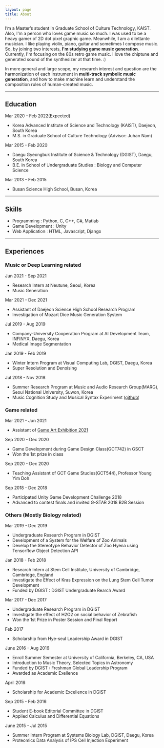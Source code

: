 ```yaml
---
layout: page
title: About
---
```

<!-- 
<p class="message">
  Hey there! This page is included as an example. Feel free to customize it for your own use upon downloading. Carry on!
</p> -->

I’m a Master’s student in Graduate School of Culture Technology, KAIST. Also, I'm a person who loves game music so much. I was used to be a heavy gamer of 2D dot pixel graphic game. Meanwhile, I am a dilettante musician. I like playing violin, piano, guitar and sometimes I compose music. So, by joining two interests, **I'm studying game music generation**. Currently, I'm focusing on the 80s retro game music. I love the chiptune and generated sound of the synthesizer at that time. :)

In more general and large scope, my research interest and question are the harmonization of each instrument in **multi-track symbolic music generation**, and how to make machine learn and understand the composition rules of human-created music.

---

## Education
Mar 2020 - Feb 2022(Expected)
* Korea Advanced Institute of Science and Technology (KAIST), Daejeon, South Korea
* M.S. in Graduate School of Culture Technology (Advisor: Juhan Nam)

Mar 2015 - Feb 2020
* Daegu Gyeongbuk Institute of Science & Technology (DGIST), Daegu, South Korea
* B.E. in School of Undergraduate Studies : Biology and Computer Science

Mar 2013 - Feb 2015
* Busan Science High School, Busan, Korea

---

## Skills
* Programming : Python, C, C++, C#, Matlab
* Game Development : Unity
* Web Application : HTML, Javascript, Django

---

## Experiences
### Music or Deep Learning related
Jun 2021 - Sep 2021
* Research Intern at Neutune, Seoul, Korea
* Music Generation

Mar 2021 - Dec 2021
* Assistant of Daejeon Science High School Research Program
* Investigation of Mozart Dice Music Generation System

Jul 2019 - Aug 2019
* Company-University Cooperation Program at AI Development Team, INFINYX, Daegu, Korea
* Medical Image Segmentation

Jan 2019 - Feb 2019
* Winter Intern Program at Visual Computing Lab, DGIST, Daegu, Korea
* Super Resolution and Denoising
 
Jul 2018 - Nov 2018
* Summer Research Program at Music and Audio Research Group(MARG), Seoul National University, Suwon, Korea
* Music Cognition Study and Musical Syntax Experiment ([github](https://github.com/JECH2/EEG_Musical_syntax_experiment/tree/master/Musical_syntax_experiment))


### Game related
Mar 2021 - Jun 2021
* Assistant of [Game Art Exhibition 2021](https://ct.kaist.ac.kr/ctplay/gameart2021/index.html)

Sep 2020 - Dec 2020
* Game Development during Game Design Class(GCT742) in GSCT
* Won the 1st prize in class

Sep 2020 - Dec 2020
* Teaching Assistant of GCT Game Studies(GCT544), Professor Young Yim Doh

Sep 2018 - Dec 2018
* Participated Unity Game Development Challenge 2018
* Advanced to contest finals and invited G-STAR 2018 B2B Session


### Others (Mostly Biology related)
Mar 2019 - Dec 2019
* Undergraduate Research Program in DGIST
* Development of a System for the Welfare of Zoo Animals
* Develop the Stereotype Behavior Detector of Zoo Hyena using Tensorflow Object Detection API

Jan 2018 - Feb 2018
* Research Intern at Stem Cell Institute, University of Cambridge, Cambridge, England
* Investigate the Effect of Kras Expression on the Lung Stem Cell Tumor Development
* Funded by DGIST : DGIST Undergraduate Rearch Award

Mar 2017 - Dec 2017
* Undergraduate Research Program in DGIST
* Investigate the effect of H2O2 on social behavior of Zebrafish
* Won the 1st Prize in Poster Session and Final Report

Feb 2017
* Scholarship from Hye-seul Leadership Award in DGIST

June 2016 - Aug 2016
* Enroll Summer Semester at University of California, Berkeley, CA, USA
* Introduction to Music Theory, Selected Topics in Astronomy
* Funded by DGIST : Freshman Global Leadership Program
* Awarded as Academic Exellence

April 2016
* Scholarship for Academic Excellence in DGIST

Sep 2015 - Feb 2016
* Student E-book Editorial Committee in DGIST
* Applied Calculus and Differential Equations

June 2015 - Jul 2015
* Summer Intern Program at Systems Biology Lab, DGIST, Daegu, Korea
* Proteomics Data Analysis of IPS Cell Injection Experiment
